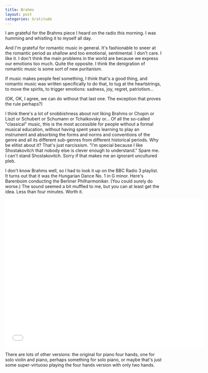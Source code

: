 ```yaml
---
title: Brahms
layout: post
categories: Gratitude
---
```


I am grateful for the Brahms piece I heard on the radio this morning. I was humming and whistling it to myself all day.

And I'm grateful for romantic music in general. It's fashionable to sneer at the romantic period as shallow and too emotional, sentimental. I don't care. I like it. I don't think the main problems in the world are because we express our emotions too much. Quite the opposite. I think the denigration of romantic music is some sort of new puritanism.

If music makes people feel something, I think that's a good thing, and romantic music was written specifically to do that, to tug at the heartstrings, to move the spirits, to trigger emotions: sadness, joy, regret, patriotism…

(OK, OK, I agree, we can do without that last one. The exception that proves the rule perhaps?)

I think there's a lot of snobbishness about not liking Brahms or Chopin or Liszt or Schubert or Schumann or Tchaikovsky or… Of all the so-called "classical" music, this is the most accessible for people without a formal musical education, without having spent years learning to play an instrument and absorbing the forms and norms and conventions of the genre and all its different sub-genres from different historical periods. Why be elitist about it? That's just narcissism. "I'm special because I like Shostakovitch that nobody else is clever enough to understand." Spare me. I can't stand Shostakovitch. Sorry if that makes me an ignorant uncultured pleb.

I don't know Brahms well, so I had to look it up on the BBC Radio 3 playlist. It turns out that it was the Hungarian Dance No. 1 in G minor. Here's Barenboim conducting the Berliner Philharmoniker. (You could surely do worse.) The sound seemed a bit muffled to me, but you can at least get the idea. Less than four minutes. Worth it.

<iframe width="640" height="480" src="//www.youtube.com/embed/vHCTa1QNnso" frameborder="0" allowfullscreen></iframe>

There are lots of other versions: the original for piano four hands, one for solo violin and piano, perhaps something for solo piano, or maybe that's just some super-virtuoso playing the four hands version with only two hands.
